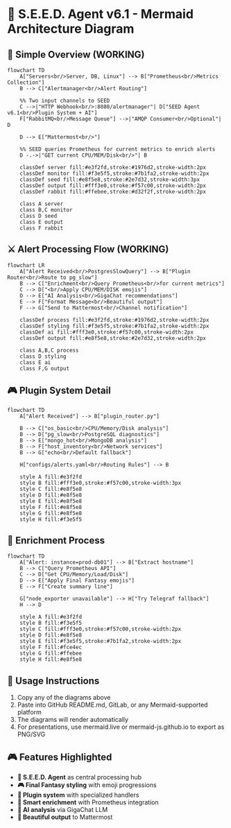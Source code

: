 # 🌌 S.E.E.D. Agent v6.1 - Mermaid Architecture Diagram

## 🚀 Simple Overview (WORKING)

```mermaid
flowchart TD
    A["Servers<br/>Server, DB, Linux"] --> B["Prometheus<br/>Metrics Collection"]
    B --> C["Alertmanager<br/>Alert Routing"]
    
    %% Two input channels to SEED
    C -->|"HTTP Webhook<br/>:8080/alertmanager"| D["SEED Agent v6.1<br/>Plugin System + AI"]
    F["RabbitMQ<br/>Message Queue"] -->|"AMQP Consumer<br/>Optional"| D
    
    D --> E["Mattermost<br/>"]
    
    %% SEED queries Prometheus for current metrics to enrich alerts
    D -.->|"GET current CPU/MEM/Disk<br/>"| B
    
    classDef server fill:#e3f2fd,stroke:#1976d2,stroke-width:2px
    classDef monitor fill:#f3e5f5,stroke:#7b1fa2,stroke-width:2px  
    classDef seed fill:#e8f5e8,stroke:#2e7d32,stroke-width:3px
    classDef output fill:#fff3e0,stroke:#f57c00,stroke-width:2px
    classDef rabbit fill:#ffebee,stroke:#d32f2f,stroke-width:2px
    
    class A server
    class B,C monitor
    class D seed
    class E output
    class F rabbit
```

## ⚔️ Alert Processing Flow (WORKING)

```mermaid
flowchart LR
    A["Alert Received<br/>PostgresSlowQuery"] --> B["Plugin Router<br/>Route to pg_slow"]
    B --> C["Enrichment<br/>Query Prometheus<br/>for current metrics"]
    C --> D["<br/>Apply CPU/MEM/DISK emojis"]
    D --> E["AI Analysis<br/>GigaChat recommendations"]
    E --> F["Format Message<br/>Beautiful output"]
    F --> G["Send to Mattermost<br/>Channel notification"]
    
    classDef process fill:#e3f2fd,stroke:#1976d2,stroke-width:2px
    classDef styling fill:#f3e5f5,stroke:#7b1fa2,stroke-width:2px
    classDef ai fill:#fff3e0,stroke:#f57c00,stroke-width:2px
    classDef output fill:#e8f5e8,stroke:#2e7d32,stroke-width:2px
    
    class A,B,C process
    class D styling
    class E ai
    class F,G output
```

## 🎮 Plugin System Detail

```mermaid
flowchart TD
    A["Alert Received"] --> B["plugin_router.py"]
    
    B --> C["os_basic<br/>CPU/Memory/Disk analysis"]
    B --> D["pg_slow<br/>PostgreSQL diagnostics"]  
    B --> E["mongo_hot<br/>MongoDB analysis"]
    B --> F["host_inventory<br/>Network services"]
    B --> G["echo<br/>Default fallback"]
    
    H["configs/alerts.yaml<br/>Routing Rules"] --> B
    
    style A fill:#e3f2fd
    style B fill:#fff3e0,stroke:#f57c00,stroke-width:3px
    style C fill:#e8f5e8
    style D fill:#e8f5e8  
    style E fill:#e8f5e8
    style F fill:#e8f5e8
    style G fill:#e8f5e8
    style H fill:#f3e5f5
```

## 💎 Enrichment Process

```mermaid
flowchart TD
    A["Alert: instance=prod-db01"] --> B["Extract hostname"]
    B --> C["Query Prometheus API"]
    C --> D["Get CPU/Memory/Load/Disk"]
    D --> E["Apply Final Fantasy emojis"]
    E --> F["Create summary line"]
    
    G["node_exporter unavailable"] --> H["Try Telegraf fallback"]
    H --> D
    
    style A fill:#e3f2fd
    style B fill:#f3e5f5
    style C fill:#fff3e0,stroke:#f57c00,stroke-width:2px
    style D fill:#e8f5e8
    style E fill:#f3e5f5,stroke:#7b1fa2,stroke-width:2px
    style F fill:#fce4ec
    style G fill:#ffebee
    style H fill:#e8f5e8
```

## 🚀 Usage Instructions

1. Copy any of the diagrams above
2. Paste into GitHub README.md, GitLab, or any Mermaid-supported platform
3. The diagrams will render automatically
4. For presentations, use mermaid.live or mermaid-js.github.io to export as PNG/SVG

## 🎮 Features Highlighted

- **🌌 S.E.E.D. Agent** as central processing hub
- **🎮 Final Fantasy styling** with emoji progressions  
- **🔧 Plugin system** with specialized handlers
- **💎 Smart enrichment** with Prometheus integration
- **🧠 AI analysis** via GigaChat LLM
- **📱 Beautiful output** to Mattermost